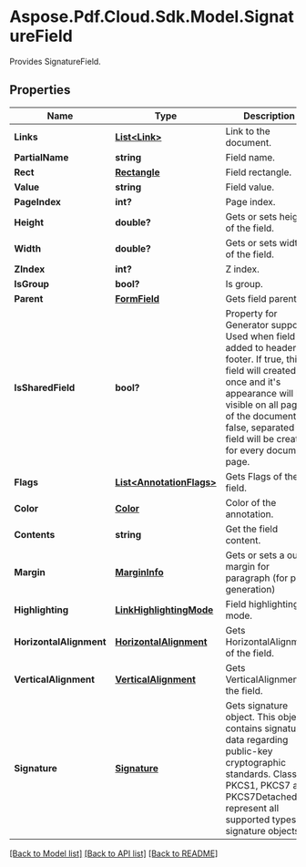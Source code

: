﻿# Aspose.Pdf.Cloud.Sdk.Model.SignatureField
Provides SignatureField.

## Properties

Name | Type | Description | Notes
------------ | ------------- | ------------- | -------------
**Links** | [**List&lt;Link&gt;**](Link.md) | Link to the document. | [optional] 
**PartialName** | **string** | Field name. | [optional] 
**Rect** | [**Rectangle**](Rectangle.md) | Field rectangle. | [optional] 
**Value** | **string** | Field value. | [optional] 
**PageIndex** | **int?** | Page index. | 
**Height** | **double?** | Gets or sets height of the field. | [optional] 
**Width** | **double?** | Gets or sets width of the field. | [optional] 
**ZIndex** | **int?** | Z index. | [optional] 
**IsGroup** | **bool?** | Is group. | 
**Parent** | [**FormField**](FormField.md) | Gets field parent. | [optional] 
**IsSharedField** | **bool?** | Property for Generator support. Used when field is added to header or footer. If true, this field will created once and it&#39;s appearance will be visible on all pages of the document. If false, separated field will be created for every document page. | [optional] 
**Flags** | [**List&lt;AnnotationFlags&gt;**](AnnotationFlags.md) | Gets Flags of the field. | [optional] 
**Color** | [**Color**](Color.md) | Color of the annotation. | [optional] 
**Contents** | **string** | Get the field content. | [optional] 
**Margin** | [**MarginInfo**](MarginInfo.md) | Gets or sets a outer margin for paragraph (for pdf generation) | [optional] 
**Highlighting** | [**LinkHighlightingMode**](LinkHighlightingMode.md) | Field highlighting mode. | [optional] 
**HorizontalAlignment** | [**HorizontalAlignment**](HorizontalAlignment.md) | Gets HorizontalAlignment of the field. | [optional] 
**VerticalAlignment** | [**VerticalAlignment**](VerticalAlignment.md) | Gets VerticalAlignment of the field. | [optional] 
**Signature** | [**Signature**](Signature.md) | Gets signature object. This object contains signature data regarding public-key cryptographic standards. Classes PKCS1, PKCS7 and PKCS7Detached represent all supported types of signature objects. | [optional] 

[[Back to Model list]](../README.md#documentation-for-models) [[Back to API list]](../README.md#documentation-for-api-endpoints) [[Back to README]](../README.md)

